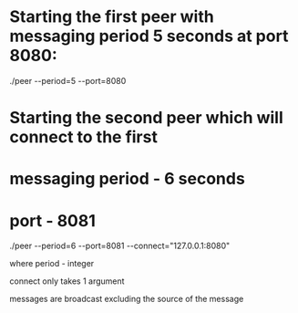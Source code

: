 # Starting the first peer with messaging period 5 seconds at port 8080:
./peer --period=5 --port=8080

# Starting the second peer which will connect to the first
# messaging period - 6 seconds
# port - 8081
./peer --period=6 --port=8081 --connect="127.0.0.1:8080"

where period - integer

connect only takes 1 argument

messages are broadcast excluding the source of the message